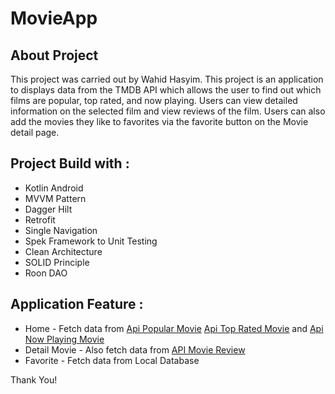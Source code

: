 # MovieApp

## About Project
This project was carried out by Wahid Hasyim. This project is an application to displays data from the TMDB API which allows the user to find out which films are popular, top rated, and now playing. Users can view detailed information on the selected film and view reviews of the film. Users can also add the movies they like to favorites via the favorite button on the Movie detail page.

## Project Build with :
* Kotlin Android
* MVVM Pattern
* Dagger Hilt
* Retrofit
* Single Navigation
* Spek Framework to Unit Testing
* Clean Architecture
* SOLID Principle
* Roon DAO

## Application Feature :
* Home - Fetch data from [Api Popular Movie](https://developers.themoviedb.org/3/movies/get-popular-movies) [Api Top Rated Movie](https://developers.themoviedb.org/3/movies/get-top-rated-movies) and [Api Now Playing Movie](https://developers.themoviedb.org/3/movies/get-now-playing)
* Detail Movie - Also fetch data from [API Movie Review](https://developers.themoviedb.org/3/movies/get-movie-reviews)
* Favorite - Fetch data from Local Database

Thank You!
